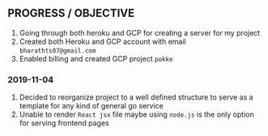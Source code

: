 ## PROGRESS / OBJECTIVE

1. Going through both heroku and GCP for creating a server for my project
2. Created both Heroku and GCP account with email `bharathts07@gmail.com`
3. Enabled billing and created GCP project `pokke`

### 2019-11-04

1. Decided to reorganize project to a well defined structure to serve as a template for any kind of general go service
2. Unable to render `React jsx` file maybe using `node.js` is the only option for serving frontend pages